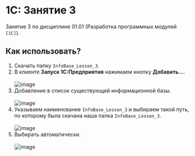 # 1С: Занятие 3

Занятие 3 по дисциплине 01.01 (Разработка программных модулей `[1С]`). 

## Как использовать?

1. Скачать папку `InfoBase_Lesson_3`.
2. В клиенте **Запуск 1С:Предприятия** нажимаем кнопку **Добавить...**.<br><br>![image](https://github.com/user-attachments/assets/9d681813-c804-46b0-a175-69d8961a568f)
3. Добавление в список существующей информационной базы.<br><br>![image](https://github.com/user-attachments/assets/0a484acb-b186-4ac2-a37a-ccf7d32481f6)
4. Указываем наименование `InfoBase_Lesson_3` и выбираем такой путь, по которому была скачана наша папка `InfoBase_Lesson_3`.<br><br>![image](https://github.com/user-attachments/assets/a68d7ccd-f149-4e69-93cd-443a3196b90f)
6. Выбирать автоматически.<br><br>![image](https://github.com/user-attachments/assets/f772ae48-f711-4212-87dd-1edd04c967cc)
